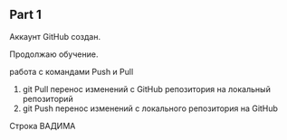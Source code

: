 ## Part 1

Аккаунт GitHub создан.

Продолжаю обучение.

работа с командами Push и Pull

1. git Pull перенос изменений с GitHub репозитория на локальный репозиторий
2. git Push перенос изменений с локального репозитория на GitHub


Строка ВАДИМА